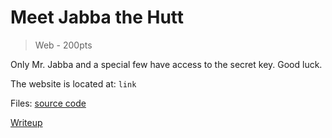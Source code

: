# Meet Jabba the Hutt
> Web - 200pts

Only Mr. Jabba and a special few have access to the secret key. Good luck. 

The website is located at: `link`

Files: [source code](./scr)

[Writeup](./writeup.md)
